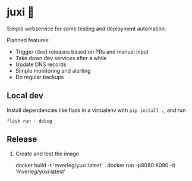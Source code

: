 
# juxi 🦎

Simple webservice for some testing and deployment automation.

Planned features:

* Trigger (dev) releases based on PRs and manual input
* Take down dev services after a while
* Update DNS records
* Simple monitoring and alerting
* Do regular backups

## Local dev

Install dependencies like flask in a virtualenv with `pip install .`, and run

    flask run --debug

## Release

1. Create and test the image

    docker build -t 'mverleg/yuxi:latest' .
    docker run -p8080:8080 -it 'mverleg/yuxi:latest'